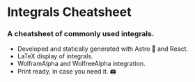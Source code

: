 # Integrals Cheatsheet

### A cheatsheet of commonly used integrals.

- Developed and statically generated with Astro 🚀 and React.
- LaTeX display of integrals.
- WolframAlpha and WolfreeAlpha integration.
- Print ready, in case you need it. 🖨
